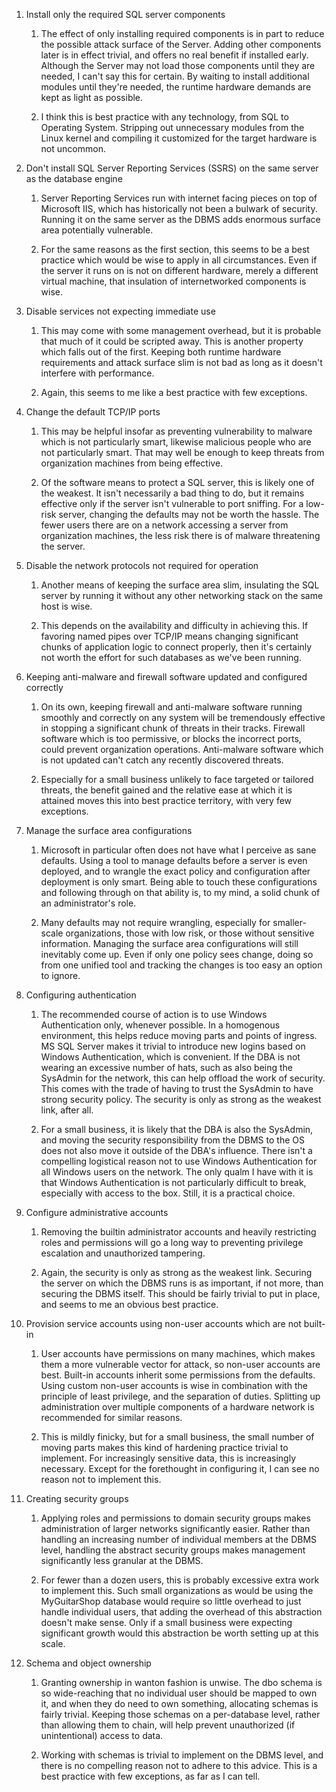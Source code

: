 1. Install only the required SQL server components

	1. The effect of only installing required components is in part
	   to reduce the possible attack surface of the Server. Adding
other components later is in effect trivial, and offers no real benefit
if installed early. Although the Server may not load those components
until they are needed, I can't say this for certain. By waiting to
install additional modules until they're needed, the runtime hardware
demands are kept as light as possible.

	2. I think this is best practice with any technology, from SQL
	   to Operating System. Stripping out unnecessary modules from
the Linux kernel and compiling it customized for the target hardware is
not uncommon.

2. Don't install SQL Server Reporting Services (SSRS) on the same server
   as the database engine

	1. Server Reporting Services run with internet facing pieces on
	   top of Microsoft IIS, which has historically not been a
bulwark of security. Running it on the same server as the DBMS adds
enormous surface area potentially vulnerable.

	2. For the same reasons as the first section, this seems to be a
	   best practice which would be wise to apply in all
circumstances. Even if the server it runs on is not on different
hardware, merely a different virtual machine, that insulation of
internetworked components is wise.

3. Disable services not expecting immediate use

	1. This may come with some management overhead, but it is
	   probable that much of it could be scripted away. This is
another property which falls out of the first. Keeping both runtime
hardware requirements and attack surface slim is not bad as long as it
doesn't interfere with performance.

	2. Again, this seems to me like a best practice with few
	   exceptions.

4. Change the default TCP/IP ports

	1. This may be helpful insofar as preventing vulnerability to
	   malware which is not particularly smart, likewise malicious
people who are not particularly smart. That may well be enough to keep
threats from organization machines from being effective.

	2. Of the software means to protect a SQL server, this is likely
	   one of the weakest. It isn't necessarily a bad thing to do,
but it remains effective only if the server isn't vulnerable to port
sniffing. For a low-risk server, changing the defaults may not be worth the
hassle. The fewer users there are on a network accessing a server from
organization machines, the less risk there is of malware threatening the
server.

5. Disable the network protocols not required for operation

	1. Another means of keeping the surface area slim, insulating
	   the SQL server by running it without any other networking
stack on the same host is wise.

	2. This depends on the availability and difficulty in achieving
	   this. If favoring named pipes over TCP/IP means changing
significant chunks of application logic to connect properly, then it's
certainly not worth the effort for such databases as we've been running. 

6. Keeping anti-malware and firewall software updated and configured
   correctly

	1. On its own, keeping firewall and anti-malware software
	   running smoothly and correctly on any system will be
tremendously effective in stopping a significant chunk of threats in
their tracks. Firewall software which is too permissive, or blocks the
incorrect ports, could prevent organization operations. Anti-malware
software which is not updated can't catch any recently discovered
threats.

	2. Especially for a small business unlikely to face targeted or
	   tailored threats, the benefit gained and the relative ease at
which it is attained moves this into best practice territory, with very
few exceptions.

7. Manage the surface area configurations

	1. Microsoft in particular often does not have what I perceive
	   as sane defaults. Using a tool to manage defaults before a
server is even deployed, and to wrangle the exact policy and
configuration after deployment is only smart. Being able to touch these
configurations and following through on that ability is, to my mind, a
solid chunk of an administrator's role.

	2. Many defaults may not require wrangling, especially for
	   smaller-scale organizations, those with low risk, or those
without sensitive information. Managing the surface area configurations
will still inevitably come up. Even if only one policy sees change,
doing so from one unified tool and tracking the changes is too easy an
option to ignore. 

8. Configuring authentication

	1. The recommended course of action is to use Windows
	   Authentication only, whenever possible. In a homogenous
environment, this helps reduce moving parts and points of ingress. MS
SQL Server makes it trivial to introduce new logins based on Windows
Authentication, which is convenient. If the DBA is not wearing an
excessive number of hats, such as also being the SysAdmin for the
network, this can help offload the work of security. This comes with the
trade of having to trust the SysAdmin to have strong security policy.
The security is only as strong as the weakest link, after all.

	2. For a small business, it is likely that the DBA is also the
	   SysAdmin, and moving the security responsibility from the
DBMS to the OS does not also move it outside of the DBA's influence.
There isn't a compelling logistical reason not to use Windows Authentication for
all Windows users on the network. The only qualm I have with it is that
Windows Authentication is not particularly difficult to break,
especially with access to the box. Still, it is a practical choice.

9. Configure administrative accounts

	1. Removing the builtin administrator accounts and heavily
	   restricting roles and permissions will go a long way to
preventing privilege escalation and unauthorized tampering.

	2. Again, the security is only as strong as the weakest link.
	   Securing the server on which the DBMS runs is as important,
if not more, than securing the DBMS itself. This should be fairly trivial
to put in place, and seems to me an obvious best practice.

10. Provision service accounts using non-user accounts which are not
    built-in

	1. User accounts have permissions on many machines, which makes
	   them a more vulnerable vector for attack, so non-user
accounts are best. Built-in accounts inherit some permissions from the
defaults. Using custom non-user accounts is wise in combination with the
principle of least privilege, and the separation of duties. Splitting up
administration over multiple components of a hardware network is
recommended for similar reasons.

	2. This is mildly finicky, but for a small business, the small
	   number of moving parts makes this kind of hardening practice
trivial to implement. For increasingly sensitive data, this is
increasingly necessary. Except for the forethought in configuring it, I
can see no reason not to implement this.

11. Creating security groups

	1. Applying roles and permissions to domain security groups
	   makes administration of larger networks significantly easier.
Rather than handling an increasing number of individual members at the
DBMS level, handling the abstract security groups makes management
significantly less granular at the DBMS.

	2. For fewer than a dozen users, this is probably excessive
	   extra work to implement this. Such small organizations as
would be using the MyGuitarShop database would require so little
overhead to just handle individual users, that adding the overhead of
this abstraction doesn't make sense. Only if a small business were
expecting significant growth would this abstraction be worth setting up
at this scale.

12. Schema and object ownership

	1. Granting ownership in wanton fashion is unwise. The dbo
	   schema is so wide-reaching that no individual user should be
mapped to own it, and when they do need to own something, allocating
schemas is fairly trivial. Keeping those schemas on a per-database
level, rather than allowing them to chain, will help prevent
unauthorized (if unintentional) access to data.

	2. Working with schemas is trivial to implement on the DBMS
	   level, and there is no compelling reason not to adhere to
this advice. This is a best practice with few exceptions, as far as I
can tell.

